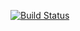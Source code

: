 [![Build Status](https://dev.azure.com/Roya-DevOps-World/Terraform-CI-CD/_apis/build/status/Terraform-CI-CD-ASP.NET%20Core-CI?branchName=terraform)](https://dev.azure.com/Roya-DevOps-World/Terraform-CI-CD/_build/latest?definitionId=28&branchName=terraform)
